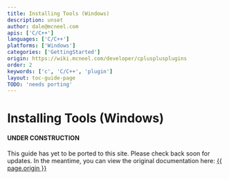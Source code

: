 ```yaml
---
title: Installing Tools (Windows)
description: unset
author: dale@mcneel.com
apis: ['C/C++']
languages: ['C/C++']
platforms: ['Windows']
categories: ['GettingStarted']
origin: https://wiki.mcneel.com/developer/cplusplusplugins
order: 2
keywords: ['c', 'C/C++', 'plugin']
layout: toc-guide-page
TODO: 'needs porting'
---
```


# Installing Tools (Windows)

<div class="bs-callout bs-callout-danger">
  <h4>UNDER CONSTRUCTION</h4>
  <p>This guide has yet to be ported to this site.  Please check back soon for updates.  
  In the meantime, you can view the original documentation here:
  <a href="{{ page.origin }}">{{ page.origin }}</a></p>
</div>
